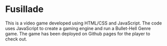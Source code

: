 # Fusillade
This is a video game developed using HTML/CSS and JavaScript. The code uses JavaScript to create a gaming engine and run a Bullet-Hell Genre game. The game has been deployed on Github pages for the player to check out. 
